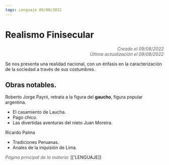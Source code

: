 ```yaml
---
tags: Lenguaje 09/08/2022
---
```


# Realismo Finisecular
<div style="text-align: right; opacity: 0.7; font-style: italic;">Creado el 09/08/2022</div>
<div style="text-align: right; opacity: 0.7; font-style: italic;">Última actualización el 09/08/2022</div>

Se nos presenta una realidad nacional, con un énfasis en la caracterización de la sociedad a través de sus costumbres.

## Obras notables.

Roberto Jorge Payró, retrata a la figura del **gaucho**, figura popular argentina.
- El casamiento de Laucha.
- Pago chico.
- Las divertidas aventuras del nieto Juan Moreira.

Ricardo Palma
- Tradiciones Peruanas.
- Anales de la inquisión de Lima.

<span style="opacity: 0.7; font-style: italic;">Página principal de la materia:</span> [['LENGUAJE]]